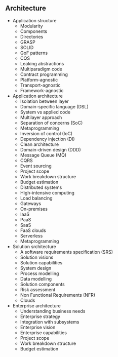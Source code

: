 ## Architecture

- Application structure
  - Modularity
  - Components
  - Directories
  - GRASP
  - SOLID
  - GoF patterns
  - CQS
  - Leaking abstractions
  - Multiparadigm code
  - Contract programming
  - Platform-agnostic
  - Transport-agnostic
  - Framework-agnostic
- Application architecture
  - Isolation between layer
  - Domain-specific language (DSL)
  - System vs applied code
  - Multilayer approach
  - Separation of concerns (SoC)
  - Metaprogramming
  - Inversion of control (IoC)
  - Dependency injection (DI)
  - Clean architecture
  - Domain-driven design (DDD)
  - Message Queue (MQ)
  - CQRS
  - Event sourcing
  - Project scope
  - Work breakdown structure
  - Budget estimation
  - Distributed systems
  - High-intensive computing
  - Load balancing
  - Gateways
  - On-premises
  - IaaS
  - PaaS
  - SaaS
  - FaaS clouds
  - Serverless
  - Metaprogramming
- Solution srchitecture
  - A software requirements specification (SRS)
  - Solution visions
  - Solution capabilities
  - System design
  - Process modelling
  - Data modelling
  - Solution components
  - Risk assessment
  - Non Functional Requirements (NFR)
  - Clouds
- Enterprise architecture
  - Understanding business needs
  - Enterprise strategy
  - Integration with subsystems
  - Enterprise vision
  - Enterprise capabilities
  - Project scope
  - Work breakdown structure
  - Budget estimation
